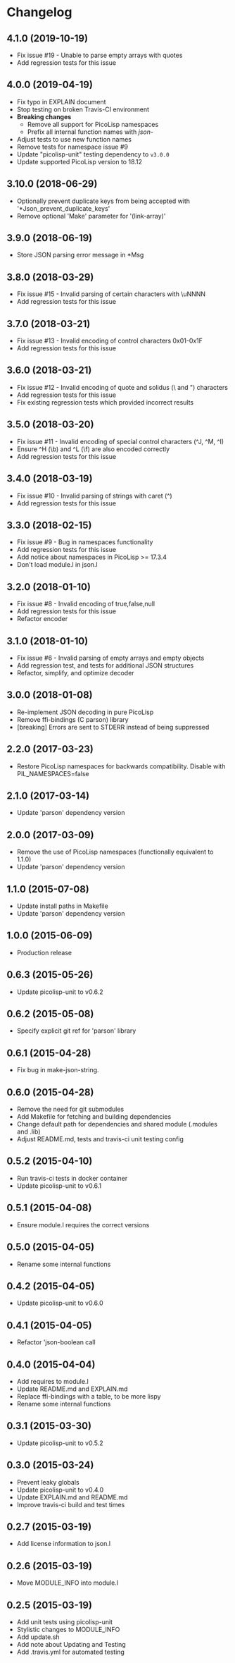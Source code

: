 # Changelog

## 4.1.0 (2019-10-19)

  * Fix issue #19 - Unable to parse empty arrays with quotes
  * Add regression tests for this issue

## 4.0.0 (2019-04-19)

  * Fix typo in EXPLAIN document
  * Stop testing on broken Travis-CI environment
  * **Breaking changes**
    * Remove all support for PicoLisp namespaces
    * Prefix all internal function names with _json-_
  * Adjust tests to use new function names
  * Remove tests for namespace issue #9
  * Update "picolisp-unit" testing dependency to `v3.0.0`
  * Update supported PicoLisp version to 18.12

## 3.10.0 (2018-06-29)

  * Optionally prevent duplicate keys from being accepted with '*Json_prevent_duplicate_keys'
  * Remove optional 'Make' parameter for '(link-array)'

## 3.9.0 (2018-06-19)

  * Store JSON parsing error message in *Msg

## 3.8.0 (2018-03-29)

  * Fix issue #15 -  Invalid parsing of certain characters with \uNNNN
  * Add regression tests for this issue

## 3.7.0 (2018-03-21)

  * Fix issue #13 - Invalid encoding of control characters 0x01-0x1F
  * Add regression tests for this issue

## 3.6.0 (2018-03-21)

  * Fix issue #12 - Invalid encoding of quote and solidus (\\ and \") characters
  * Add regression tests for this issue
  * Fix existing regression tests which provided incorrect results

## 3.5.0 (2018-03-20)

  * Fix issue #11 - Invalid encoding of special control characters (^J, ^M, ^I)
  * Ensure ^H (\b) and ^L (\f) are also encoded correctly
  * Add regression tests for this issue

## 3.4.0 (2018-03-19)

  * Fix issue #10 - Invalid parsing of strings with caret (^)
  * Add regression tests for this issue

## 3.3.0 (2018-02-15)

  * Fix issue #9 - Bug in namespaces functionality
  * Add regression tests for this issue
  * Add notice about namespaces in PicoLisp >= 17.3.4
  * Don't load module.l in json.l

## 3.2.0 (2018-01-10)

  * Fix issue #8 - Invalid encoding of true,false,null
  * Add regression tests for this issue
  * Refactor encoder

## 3.1.0 (2018-01-10)

  * Fix issue #6 - Invalid parsing of empty arrays and empty objects
  * Add regression test, and tests for additional JSON structures
  * Refactor, simplify, and optimize decoder

## 3.0.0 (2018-01-08)

  * Re-implement JSON decoding in pure PicoLisp
  * Remove ffi-bindings (C parson) library
  * [breaking] Errors are sent to STDERR instead of being suppressed

## 2.2.0 (2017-03-23)

  * Restore PicoLisp namespaces for backwards compatibility. Disable with PIL_NAMESPACES=false

## 2.1.0 (2017-03-14)

  * Update 'parson' dependency version

## 2.0.0 (2017-03-09)

  * Remove the use of PicoLisp namespaces (functionally equivalent to 1.1.0)
  * Update 'parson' dependency version

## 1.1.0 (2015-07-08)

  * Update install paths in Makefile
  * Update 'parson' dependency version

## 1.0.0 (2015-06-09)

  * Production release

## 0.6.3 (2015-05-26)

  * Update picolisp-unit to v0.6.2

## 0.6.2 (2015-05-08)

  * Specify explicit git ref for 'parson' library

## 0.6.1 (2015-04-28)

  * Fix bug in make-json-string.

## 0.6.0 (2015-04-28)

  * Remove the need for git submodules
  * Add Makefile for fetching and building dependencies
  * Change default path for dependencies and shared module (.modules and .lib)
  * Adjust README.md, tests and travis-ci unit testing config

## 0.5.2 (2015-04-10)

  * Run travis-ci tests in docker container
  * Update picolisp-unit to v0.6.1

## 0.5.1 (2015-04-08)

  * Ensure module.l requires the correct versions

## 0.5.0 (2015-04-05)

  * Rename some internal functions

## 0.4.2 (2015-04-05)

  * Update picolisp-unit to v0.6.0

## 0.4.1 (2015-04-05)

  * Refactor 'json-boolean call

## 0.4.0 (2015-04-04)

  * Add requires to module.l
  * Update README.md and EXPLAIN.md
  * Replace ffi-bindings with a table, to be more lispy
  * Rename some internal functions

## 0.3.1 (2015-03-30)

  * Update picolisp-unit to v0.5.2

## 0.3.0 (2015-03-24)

  * Prevent leaky globals
  * Update picolisp-unit to v0.4.0
  * Update EXPLAIN.md and README.md
  * Improve travis-ci build and test times

## 0.2.7 (2015-03-19)

  * Add license information to json.l

## 0.2.6 (2015-03-19)

  * Move MODULE_INFO into module.l

## 0.2.5 (2015-03-19)

  * Add unit tests using picolisp-unit
  * Stylistic changes to MODULE_INFO
  * Add update.sh
  * Add note about Updating and Testing
  * Add .travis.yml for automated testing
